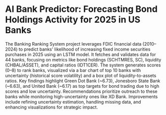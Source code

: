 # AI Bank Predictor: Forecasting Bond Holdings Activity for 2025 in US Banks

The Banking Ranking System project leverages FDIC financial data (2010–2024) to predict banks' likelihood of increasing fixed income securities purchases in 2025 using an LSTM model. 
It fetches and validates data for 44 banks, focusing on metrics like bond holdings (SCHTMRES, SC), liquidity (CHBAL/ASSET), and capital ratios (IDT1CER). 
The system generates scores (0–8) to rank banks, visualized via a bar chart of top 10 banks with uncertainty (historical score volatility) and a box plot of liquidity-to-assets ratios. 
Key findings highlight Green Dot Bank (~6.73), Jonesboro State Bank (~6.63), and United Bank (~6.17) as top targets for bond trading due to high scores and low uncertainty.
Recommendations prioritize outreach to these banks while monitoring high-uncertainty ones like XD Bank. 
Improvements include refining uncertainty estimation, handling missing data, and enhancing visualizations for strategic impact.
